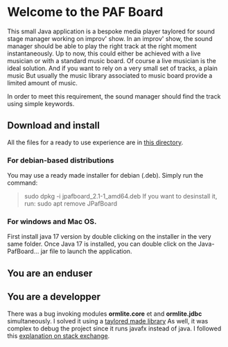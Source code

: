 # Welcome to the PAF Board
This small Java application is a bespoke media player taylored for sound stage manager working on improv' show.
In an improv' show, the sound manager should be able to play the right track at the right moment instantaneously.
Up to now, this could either be achieved with a live musician  or with a standard music board. 
Of course a live musician is the ideal solution. And if you want to rely on a very small set of tracks, a plain music 
But usually the music library associated to music board provide a limited amount of music.

In order to meet this requirement, the sound manager should find the track using simple keywords. 
## Download and install
All the files for a ready to use experience are in [this directory](/target).
### For debian-based distributions
You may use a ready made installer for debian (.deb). Simply run the command:
> sudo dpkg -i jpafboard_2.1-1_amd64.deb
If you want to desinstall it, run:
> sudo apt remove JPafBoard
### For windows and Mac OS.
First install java 17 version by double clicking on the installer in the very same folder.
Once Java 17 is installed, you can double click on the Java-PafBoard... jar file to launch the application. 
## You are an enduser

## You are a developper
There was a bug invoking modules **ormlite.core** et and **ormlite.jdbc** simultaneously.
I solved it using a [taylored made library](https://jitpack.io/#com.gitlab.grrfe/ormlitebuild/5.1.1)
As well, it was complex to debug the project since it runs javafx instead of java.
I followed this [explanation on stack exchange](https://stackoverflow.com/questions/56197372/i-cant-debug-an-application-using-netbeans-11-with-javafx-12/56207033#56207033).
<!--stackedit_data:
eyJoaXN0b3J5IjpbLTEwNjU5NzIyOTcsMTk5NDcxNDMwNCw0OD
Q5MTI3MzFdfQ==
-->